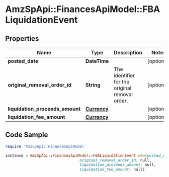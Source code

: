# AmzSpApi::FinancesApiModel::FBALiquidationEvent

## Properties

Name | Type | Description | Notes
------------ | ------------- | ------------- | -------------
**posted_date** | **DateTime** |  | [optional] 
**original_removal_order_id** | **String** | The identifier for the original removal order. | [optional] 
**liquidation_proceeds_amount** | [**Currency**](Currency.md) |  | [optional] 
**liquidation_fee_amount** | [**Currency**](Currency.md) |  | [optional] 

## Code Sample

```ruby
require 'AmzSpApi::FinancesApiModel'

instance = AmzSpApi::FinancesApiModel::FBALiquidationEvent.new(posted_date: null,
                                 original_removal_order_id: null,
                                 liquidation_proceeds_amount: null,
                                 liquidation_fee_amount: null)
```


